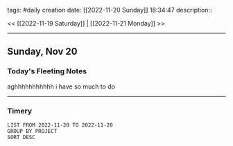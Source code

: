 tags: #daily
creation date: [[2022-11-20 Sunday]] 18:34:47
description::

<< [[2022-11-19 Saturday]] | [[2022-11-21 Monday]] >> 

---

## Sunday, Nov 20

### Today's Fleeting Notes
aghhhhhhhhhhh i have so much to do

---

### Timery
```toggl
LIST FROM 2022-11-20 TO 2022-11-20
GROUP BY PROJECT
SORT DESC
```